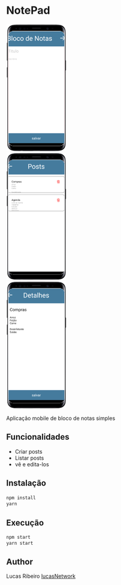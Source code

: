 # NotePad
<div style="align:center">
    <div><img src="./.GitHub/images/ViewHome.jpg" /></div>
    <div><img src="./.GitHub/images/ViewPosts.jpg" /></div>
    <div><img src="./.GitHub/images/ViewDetails.jpg" /></div>
</div>

Aplicação mobile de bloco de notas simples

## Funcionalidades
* Criar posts
* Listar posts
* vê e edita-los

## Instalação
````js
npm install
yarn
````

## Execução
````
npm start
yarn start
````

## Author

Lucas Ribeiro [lucasNetwork](https://github.com/lucasnetwork)

